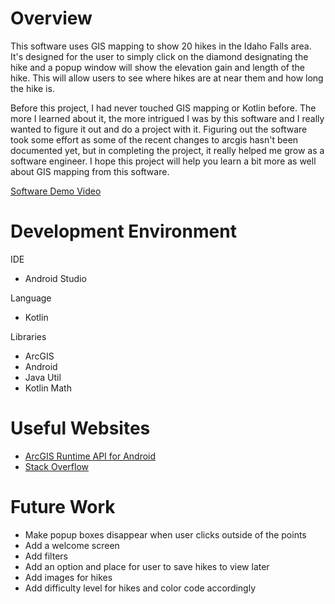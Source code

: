 # Overview
This software uses GIS mapping to show 20 hikes in the Idaho Falls area. It's designed for the user to simply click on the diamond designating the hike and a popup
window will show the elevation gain and length of the hike. This will allow users to see where hikes are at near them and how long the hike is.

Before this project, I had never touched GIS mapping or Kotlin before. The more I learned about it, the more intrigued I was by this software and I really
wanted to figure it out and do a project with it. Figuring out the software took some effort as some of the recent changes to arcgis hasn't been 
documented yet, but in completing the project, it really helped me grow as a software engineer. I hope this project will help you learn a bit more
as well about GIS mapping from this software.


[Software Demo Video](http://youtube.link.goes.here)

# Development Environment

IDE
* Android Studio 

Language
* Kotlin

Libraries
* ArcGIS
* Android
* Java Util
* Kotlin Math


# Useful Websites

* [ArcGIS Runtime API for Android](https://developers.arcgis.com/android/)
* [Stack Overflow](https://stackoverflow.com/)

# Future Work

* Make popup boxes disappear when user clicks outside of the points
* Add a welcome screen
* Add filters
* Add an option and place for user to save hikes to view later
* Add images for hikes
* Add difficulty level for hikes and color code accordingly
